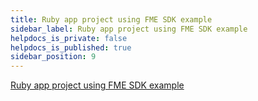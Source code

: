 ```yaml
---
title: Ruby app project using FME SDK example
sidebar_label: Ruby app project using FME SDK example
helpdocs_is_private: false
helpdocs_is_published: true
sidebar_position: 9
---
```


<p>
  <button hidden style={{borderRadius:'8px', border:'1px', fontFamily:'Courier New', fontWeight:'800', textAlign:'left'}}> help.split.io link: https://help.split.io/hc/en-us/articles/360015663711-Ruby-App-Project-using-Split-SDK-example </button>
</p>

[Ruby app project using FME SDK example](https://github.com/Split-Community/Split-SDKs-Examples/tree/main/Ruby-SDK)